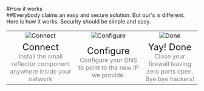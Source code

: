 #How it works
<br/>
##Everybody claims an easy and secure solution. But our's is different.<br/>Here is how it works. Security should be simple and easy.
<br/>

||||
|:--:|:--:|:--:|
|![Connect](articles/software/cybersecurity/reflection/how.md/connect.png)|![Configure](articles/software/cybersecurity/reflection/how.md/configure.png)|![Done](articles/software/cybersecurity/reflection/how.md/done.png)|
|<font size="5em">Connect</font><br/><font size="3em" color="grey">Install the small reflector component anywhere inside your network</font>|<font size="5em">Configure</font><br/><font size="3em" color="grey">Configure your DNS to point to the new IP we provide.</font>|<font size="5em">Yay! Done</font><br/><font size="3em" color="grey">Close your firewall leaving zero ports open. Bye bye hackers!</font>|